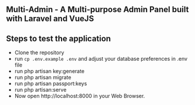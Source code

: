 

## Multi-Admin - A Multi-purpose Admin Panel built with Laravel and VueJS




## Steps to test the application

- Clone the repository
- run <code>cp .env.example .env</code> and adjust your database preferences in .env file
- run php artisan key:generate
- run php artisan migrate
- run php artisan passport:keys
- run php artisan:serve
- Now open http://localhost:8000 in your Web Browser.



